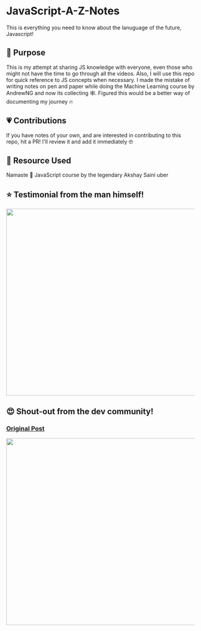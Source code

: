 # JavaScript-A-Z-Notes
This is everything you need to know about the lanuguage of the future, Javascript!

## 🎯 Purpose
This is my attempt at sharing JS knowledge with everyone, even those who might not have the time to go through all the videos. Also, I will use this repo for quick reference to JS concepts when necessary. I made the mistake of writing notes on pen and paper while doing the Machine Learning course by AndrewNG and now its collecting 🕸️. Figured this would be a better way of documenting my journey 🔥

## 💗 Contributions
If you have notes of your own, and are interested in contributing to this repo, hit a PR! I'll review it and add it immediately 🤓

## 📝 Resource Used 
Namaste 🙏 JavaScript course by the legendary Akshay Saini uber

## ⭐ Testimonial from the man himself!
<img src = "https://user-images.githubusercontent.com/58134096/105517629-4c35af00-5cfd-11eb-8747-74c0fe733031.png" width = "600" height = "500" />

## 😍 Shout-out from the dev community!

### [Original Post](https://www.linkedin.com/posts/jayanta-kumar-roy-ba78a510a_javascript-coding-programming-activity-6815286103545921536-uzez) 

<img src = "https://user-images.githubusercontent.com/58134096/124376148-2b698080-dcc3-11eb-8cde-93973e7236f2.png" width = "600" height = "500" />

